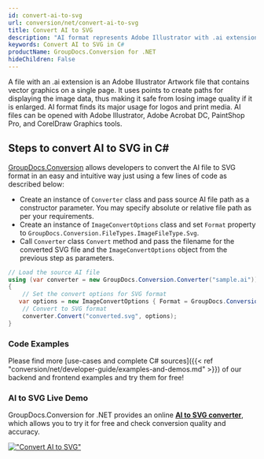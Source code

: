 ```yaml
---
id: convert-ai-to-svg
url: conversion/net/convert-ai-to-svg
title: Convert AI to SVG
description: "AI format represents Adobe Illustrator with .ai extension. Learn how to convert AI to SVG file programmatically in C# language using GroupDocs.Conversion for .NET library."
keywords: Convert AI to SVG in C#
productName: GroupDocs.Conversion for .NET
hideChildren: False
---
```


A file with an .ai extension is an Adobe Illustrator Artwork file that contains vector graphics on a single page. It uses points to create paths for displaying the image data, thus making it safe from losing image quality if it is enlarged. AI format finds its major usage for logos and print media. AI files can be opened with Adobe Illustrator, Adobe Acrobat DC, PaintShop Pro, and CorelDraw Graphics tools.

## Steps to convert AI to SVG in C#

[GroupDocs.Conversion](https://products.groupdocs.com/conversion/net) allows developers to convert the AI file to SVG format in an easy and intuitive way just using a few lines of code as described below:

* Create an instance of `Converter` class and pass source AI file path as a constructor parameter. You may specify absolute or relative file path as per your requirements. 
* Create an instance of `ImageConvertOptions` class and set `Format` property to `GroupDocs.Conversion.FileTypes.ImageFileType.Svg`.
* Call `Converter` class `Convert` method and pass the filename for the converted SVG file and the `ImageConvertOptions` object from the previous step as parameters.

```csharp
// Load the source AI file
using (var converter = new GroupDocs.Conversion.Converter("sample.ai"))
{
    // Set the convert options for SVG format
   var options = new ImageConvertOptions { Format = GroupDocs.Conversion.FileTypes.ImageFileType.Svg };
    // Convert to SVG format
    converter.Convert("converted.svg", options);
}
```

### Code Examples

Please find more [use-cases and complete C# sources]({{< ref "conversion/net/developer-guide/examples-and-demos.md" >}}) of our backend and frontend examples and try them for free!

### AI to SVG Live Demo

GroupDocs.Conversion for .NET provides an online [**AI to SVG converter**](https://products.groupdocs.app/conversion/ai-to-svg), which allows you to try it for free and check conversion quality and accuracy.

[!["Convert AI to SVG"](conversion/net/images/convert-to-svg/convert-ai-to-svg.png)](https://products.groupdocs.app/conversion/ai-to-svg)